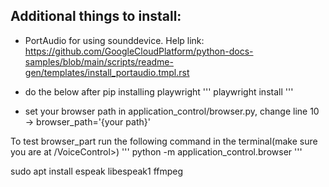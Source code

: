 ## Additional things to install:

- PortAudio for using sounddevice. Help link: https://github.com/GoogleCloudPlatform/python-docs-samples/blob/main/scripts/readme-gen/templates/install_portaudio.tmpl.rst

- do the below after pip installing playwright
'''
playwright install
'''
- set your browser path in application_control/browser.py, change line 10 -> browser_path='{your path}'

To test browser_part
 run the following command in the terminal(make sure you are at /VoiceControl>)
'''
python -m application_control.browser
'''

sudo apt install espeak libespeak1 ffmpeg